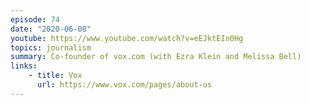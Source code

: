 ```yaml
---
episode: 74
date: "2020-06-08"
youtube: https://www.youtube.com/watch?v=eEJktEIn0Hg
topics: journalism
summary: Co-founder of vox.com (with Ezra Klein and Melissa Bell)
links:
    - title: Vox
      url: https://www.vox.com/pages/about-us
---
```

